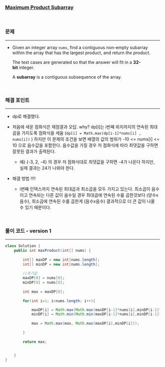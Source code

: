 ### [Maximum Product Subarray](https://leetcode.com/problems/maximum-product-subarray/)

<br>

### 문제

---

- Given an integer array `nums`, find a contiguous non-empty subarray within the array that has the largest product, and return *the product*.
  
  The test cases are generated so that the answer will fit in a **32-bit** integer.
  
  A **subarray** is a contiguous subsequence of the array.

<br>

### 해결 포인트

---

- dp로 해결했다.

- 처음에 세운 점화식은 채점결과 오답. why? dp[i]는 i번째 위치까지의 연속된 최대곱을 가지도록 점화식을 세움 (`dp[i] = Math.max(dp[i-1]*nums[i] , nums[i])` )  하지만 이 문제의 조건을 보면 배열의 값의 범위가  -10 <= nums[i] <= 10 으로 음수값을 포함한다. 음수값을 가질 경우 저 점화식에 따라 최댓값을 구하면 잘못된 결과가 출력된다. 
  
  - 예) {-3, 2, -4} 의 경우 저 점화식대로 최댓값을 구하면 -4가 나온다 하지만, 실제 결과는 24가 나와야 한다.

- 해결 방법 !!!! 
  
  - i번째 인덱스까지 연속된 최대곱과 최소곱을 모두 가지고 있는다. 최소곱이 음수이고 연속되는 다른 값이 음수일 경우 최대곱에 연속된 수를 곱한것보다 (양수x음수), 최소곱에 연속된 수를 곱한게 (음수x음수) 결과적으로 더 큰 값이 나올 수 있기 때문이다.

<br>

### 풀이 코드 - version 1

---

```java
class Solution {
    public int maxProduct(int[] nums) {
        
        int[] maxDP = new int[nums.length];
        int[] minDP = new int[nums.length];
        
        //초기값
        maxDP[0] = nums[0];
        minDP[0] = nums[0];
        
        int max = maxDP[0];
        
        for(int i=1; i<nums.length; i++){

            maxDP[i] = Math.max(Math.max(maxDP[i-1]*nums[i],minDP[i-1]*nums[i]), nums[i]);
            minDP[i] = Math.min(Math.min(maxDP[i-1]*nums[i],minDP[i-1]*nums[i]), nums[i]);
            
            max = Math.max(max, Math.max(maxDP[i],minDP[i]));
            
        }
        
        return max;
        
    
    }
}


```


